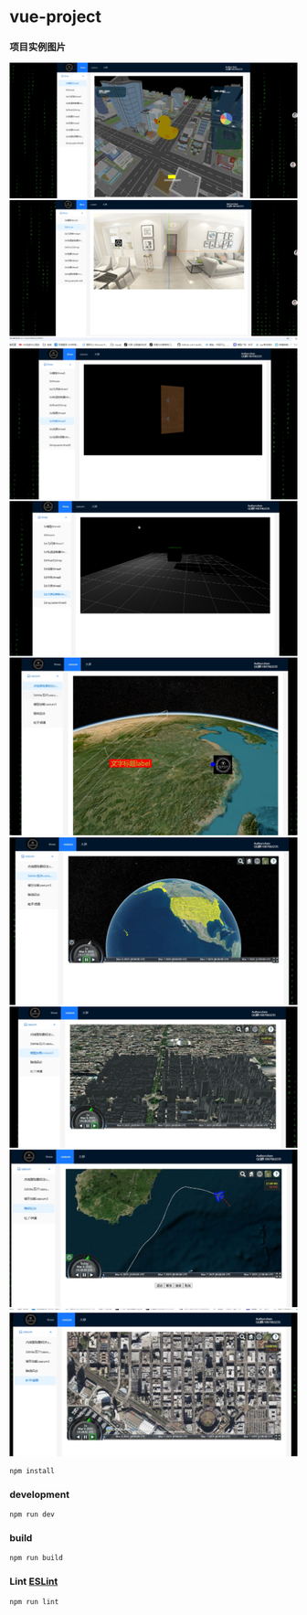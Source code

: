 # vue-project
### 项目实例图片
![docs图片](docs/1.png)
![docs图片](docs/2.png)
![docs图片](docs/3.png)
![docs图片](docs/4.png)
![docs图片](docs/5.png)
![docs图片](docs/6.png)
![docs图片](docs/7.png)
![docs图片](docs/8.png)
![docs图片](docs/9.png)

```sh
npm install
```

### development

```sh
npm run dev
```

### build

```sh
npm run build
```

### Lint [ESLint](https://eslint.org/)

```sh
npm run lint
```
